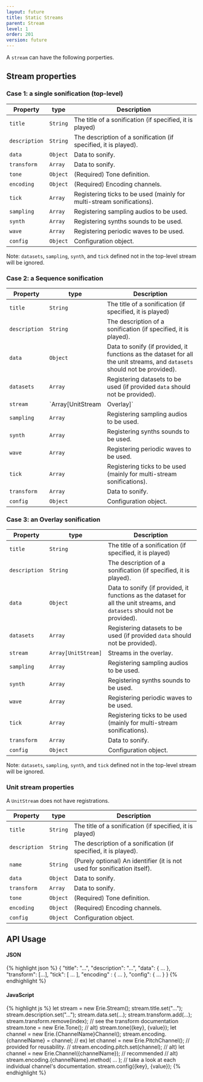 ```yaml
---
layout: future
title: Static Streams
parent: Stream
level: 1
order: 201
version: future
---
```


A `stream` can have the following porperties.

## Stream properties

### Case 1: a single sonification (top-level)

| Property | type | Description |
| -------- | ---- | ----------- |
| `title` | `String` | The title of a sonification (if specified, it is played) |
| `description` | `String` | The description of a sonification (if specified, it is played). |
| `data` | `Object` | Data to sonify. |
| `transform` | `Array` | Data to sonify. |
| `tone` | `Object` | (Required) Tone definition. |
| `encoding` | `Object` | (Required) Encoding channels. |
| `tick` | `Array` | Registering ticks to be used (mainly for multi-stream sonifications). |
| `sampling` | `Array` | Registering sampling audios to be used. |
| `synth` | `Array` | Registering synths sounds to be used. |
| `wave` | `Array` | Registering periodic waves to be used. |
| `config` | `Object` | Configuration object. |

Note: `datasets`, `sampling`, `synth`, and `tick` defined not in the top-level stream will be ignored.

### Case 2: a Sequence sonification

| Property | type | Description |
| -------- | ---- | ----------- |
| `title` | `String` | The title of a sonification (if specified, it is played) |
| `description` | `String` | The description of a sonification (if specified, it is played). |
| `data` | `Object` | Data to sonify (if provided, it functions as the dataset for all the unit streams, and `datasets` should not be provided). |
| `datasets` | `Array` | Registering datasets to be used (if provided `data` should not be provided). |
| `stream` | `Array[UnitStream|Overlay]` | Streams in the sequence. |
| `sampling` | `Array` | Registering sampling audios to be used. |
| `synth` | `Array` | Registering synths sounds to be used. |
| `wave` | `Array` | Registering periodic waves to be used. |
| `tick` | `Array` | Registering ticks to be used (mainly for multi-stream sonifications). |
| `transform` | `Array` | Data to sonify. |
| `config` | `Object` | Configuration object. |

### Case 3: an Overlay sonification

| Property | type | Description |
| -------- | ---- | ----------- |
| `title` | `String` | The title of a sonification (if specified, it is played) |
| `description` | `String` | The description of a sonification (if specified, it is played). |
| `data` | `Object` | Data to sonify (if provided, it functions as the dataset for all the unit streams, and `datasets` should not be provided). |
| `datasets` | `Array` | Registering datasets to be used (if provided `data` should not be provided). |
| `stream` | `Array[UnitStream]` | Streams in the overlay. |
| `sampling` | `Array` | Registering sampling audios to be used. |
| `synth` | `Array` | Registering synths sounds to be used. |
| `wave` | `Array` | Registering periodic waves to be used. |
| `tick` | `Array` | Registering ticks to be used (mainly for multi-stream sonifications). |
| `transform` | `Array` | Data to sonify. |
| `config` | `Object` | Configuration object. |

Note: `datasets`, `sampling`, `synth`, and `tick` defined not in the top-level stream will be ignored.

### Unit stream properties

A `UnitStream` does not have registrations.

| Property | type | Description |
| -------- | ---- | ----------- |
| `title` | `String` | The title of a sonification (if specified, it is played) |
| `description` | `String` | The description of a sonification (if specified, it is played). |
| `name` | `String` | (Purely optional) An identifier (it is not used for sonification itself). |
| `data` | `Object` | Data to sonify. |
| `transform` | `Array` | Data to sonify. |
| `tone` | `Object` | (Required) Tone definition. |
| `encoding` | `Object` | (Required) Encoding channels. |
| `config` | `Object` | Configuration object. |

## API Usage

<code-groups>
<code-group>
<h4>JSON</h4>
{% highlight json %}
{
  "title": "...",
  "description": "...",
  "data": { ... },
  "transform": [...],
  "tick": [ ... ],
  "encoding" : { ... },
  "config": { ... }
}
{% endhighlight %}
</code-group>
<code-group>
<h4>JavaScript</h4>
{% highlight js %}
let stream = new Erie.Stream();
stream.title.set("...");
stream.description.set("...");
stream.data.set(...);
stream.transform.add(...);
stream.transform.remove(index); // see the transform documentation
stream.tone = new Erie.Tone();
// alt) stream.tone({key}, {value});
let channel = new Erie.{ChannelName}Channel();
stream.encoding.{channelName} = channel;
// ex) let channel = new Erie.PitchChannel(); // provided for reusability.
//     stream.encoding.pitch.set(channel);
// alt) let channel = new Erie.Channel({channelName}); // recommended
// alt) stream.encoding.{channelName}.method( ... );
// take a look at each individual channel's documentation.
stream.config({key}, {value});
{% endhighlight %}
</code-group>
</code-groups>
